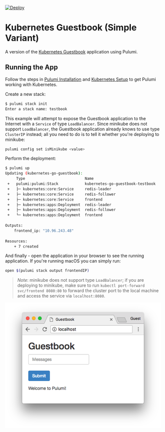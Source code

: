 [![Deploy](https://get.pulumi.com/new/button.svg)](https://app.pulumi.com/new)

# Kubernetes Guestbook (Simple Variant)

A version of the [Kubernetes Guestbook](https://kubernetes.io/docs/tutorials/stateless-application/guestbook/)
application using Pulumi.

## Running the App

Follow the steps in [Pulumi Installation](https://www.pulumi.com/docs/get-started/install/) and [Kubernetes Setup](https://www.pulumi.com/docs/intro/cloud-providers/kubernetes/setup/) to get Pulumi working with Kubernetes.

Create a new stack:

```sh
$ pulumi stack init
Enter a stack name: testbook
```

This example will attempt to expose the Guestbook application to the Internet with a `Service` of
type `LoadBalancer`. Since minikube does not support `LoadBalancer`, the Guestbook application
already knows to use type `ClusterIP` instead; all you need to do is to tell it whether you're
deploying to minikube:

```sh
pulumi config set isMinikube <value>
```

Perform the deployment:

```sh
$ pulumi up
Updating (kubernetes-go-guestbook):
     Type                           Name                                             Status
 +   pulumi:pulumi:Stack            kubernetes-go-guestbook-testbook                 created
 +   ├─ kubernetes:core:Service     redis-leader                                     created
 +   ├─ kubernetes:core:Service     redis-follower                                   created
 +   ├─ kubernetes:core:Service     frontend                                         created
 +   ├─ kubernetes:apps:Deployment  redis-leader                                     created
 +   ├─ kubernetes:apps:Deployment  redis-follower                                   created
 +   └─ kubernetes:apps:Deployment  frontend                                         created

Outputs:
    frontend_ip: "10.96.243.48"

Resources:
    + 7 created
```

And finally - open the application in your browser to see the running application. If you're running
macOS you can simply run:

```sh
open $(pulumi stack output frontendIP)
```

> _Note_: minikube does not support type `LoadBalancer`; if you are deploying to minikube, make sure
> to run `kubectl port-forward svc/frontend 8080:80` to forward the cluster port to the local
> machine and access the service via `localhost:8080`.

![Guestbook in browser](./imgs/guestbook.png)
